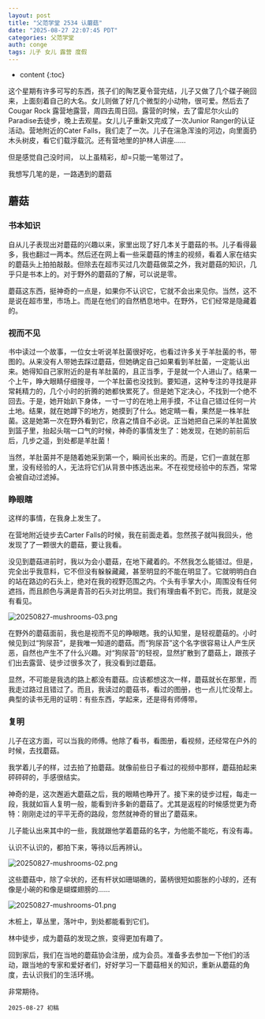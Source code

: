 ```yaml
---
layout: post
title: "父范学堂 2534 认蘑菇"
date: "2025-08-27 22:07:45 PDT"
categories: 父范学堂
auth: conge
tags: 儿子 女儿 露营 度假
---
```

* content
{:toc}

这个星期有许多可写的东西，孩子们的陶艺夏令营完结，儿子又做了几个碟子碗回来，上面刻着自己的大名。女儿则做了好几个微型的小动物，很可爱。然后去了Cougar Rock 露营地露营，周四去周日回。露营的时候，去了雷尼尔火山的Paradise去徒步，晚上去观星。女儿儿子重新又完成了一次Junior Ranger的认证活动。营地附近的Cater Falls，我们走了一次。儿子在湍急浑浊的河边，向里面扔木头树皮，看它们载浮载沉。还有营地里的护林人讲座……




但是感觉自己没时间， 以上虽精彩，却=只能一笔带过了。

我想写几笔的是，一路遇到的蘑菇

## 蘑菇

### 书本知识

自从儿子表现出对蘑菇的兴趣以来，家里出现了好几本关于蘑菇的书。儿子看得最多，我也翻过一两本。然后还在网上看一些采蘑菇的博主的视频，看着人家在结实的蘑菇头上拍拍敲敲。但除去在超市买过几次蘑菇做菜之外，我对蘑菇的知识，几乎只是书本上的。对于野外的蘑菇的了解，可以说是零。

蘑菇这东西，挺神奇的一点是，如果你不认识它，它就不会出来见你。当然，这不是说在超市里，市场上。而是在他们的自然栖息地中。在野外，它们经常是隐藏着的。

### 视而不见

书中读过一个故事，一位女士听说羊肚菌很好吃，也看过许多关于羊肚菌的书，带图的。从来没有人带她去踩过蘑菇，但她确定自己如果看到羊肚菌，一定能认出来。她得知自己家附近的是有羊肚菌的，且正当季，于是就一个人进山了。结果一个上午，睁大眼睛仔细搜寻，一个羊肚菌也没找到。要知道，这种专注的寻找是非常耗精力的，几个小时的折腾的她都快累死了。但是她下定决心，不找到一个绝不回去。于是，她开始趴下身体，一寸一寸的在地上用手摸，不让自己错过任何一片土地。结果，就在她蹲下的地方，她摸到了什么。她定睛一看，果然是一株羊肚菌。这是她第一次在野外看到它，欣喜之情自不必说。正当她把自己采的羊肚菌放到篮子里，抬起头喘一口气的时候，神奇的事情发生了：她发现，在她的前前后后，几步之遥，到处都是羊肚菌！

当然，羊肚菌并不是随着她采到第一个，瞬间长出来的。而是，它们一直就在那里，没有经验的人，无法将它们从背景中拣选出来。不在视觉经验中的东西，常常会被自动过滤掉。

### 睁眼瞎

这样的事情，在我身上发生了。

在营地附近徒步去Carter Falls的时候，我在前面走着。忽然孩子就叫我回头，他发现了了一颗很大的蘑菇，要让我看。

没见到蘑菇进前时，我以为会小蘑菇，在地下藏着的。不然我怎么能错过。但是，完全出乎我意料，它不但没有躲躲藏藏，甚至明显的不能在明显了。它就明明白白的站在路边的石头上，绝对在我的视野范围之内。个头有手掌大小，周围没有任何遮挡，而且颜色与满是青苔的石头对比明显。我们有理由看不到它。而我，就是没有看见。

![20250827-mushrooms-03.png](https://s2.loli.net/2025/08/28/JSvc3dX95Q7wOlB.png)

在野外的蘑菇面前，我也是视而不见的睁眼瞎。我的认知里，是轻视蘑菇的。小时候见到过“狗尿苔”，是我唯一知道的蘑菇。而“狗尿苔”这个名字很容易让人产生厌恶，自然也产生不了什么兴趣。对“狗尿苔”的轻视，显然扩散到了蘑菇上，跟孩子们出去露营、徒步过很多次了，我没看到过蘑菇。

显然，不可能是我选的路上都没有蘑菇。应该都想这次一样，蘑菇就长在那里，而我走过路过且错过了。而且，我读过的蘑菇书，看过的图册，也一点儿忙没帮上。典型的读书无用的证明：有些东西，学起来，还是得有师傅带。

### 复明

儿子在这方面，可以当我的师傅。他除了看书，看图册，看视频，还经常在户外的时候，去找蘑菇。

我学着儿子的样，过去拍了拍蘑菇。就像前些日子看过的视频中那样，蘑菇拍起来砰砰砰的，手感很结实。

神奇的是，这次邂逅大蘑菇之后，我的眼睛也睁开了。接下来的徒步过程，每走一段，我就如盲人复明一般，能看到许多新的蘑菇了。尤其是返程的时候感觉更为奇特：刚刚走过的平平无奇的路段，忽然就神奇的冒出了蘑菇来。

儿子能认出来其中的一些，我就跟他学着蘑菇的名字，为他能不能吃，有没有毒。

认识不认识的，都拍下来，等待以后再辨认。

![20250827-mushrooms-02.png](https://s2.loli.net/2025/08/28/Ow2yIQDZSLMdsmH.png)

这些蘑菇中，除了伞状的，还有杆状如珊瑚礁的，菌柄很短如膨胀的小球的，还有像是小碗的和像是蝴蝶翅膀的……

![20250827-mushrooms-01.png](https://s2.loli.net/2025/08/28/xmKNTOPpo42AJfu.png)

木桩上，草丛里，落叶中，到处都能看到它们。

林中徒步，成为蘑菇的发现之旅，变得更加有趣了。

回到家后，我们在当地的蘑菇协会注册，成为会员。准备多去参加一下他们的活动，跟当地的专家和爱好者们，好好学习一下蘑菇相关的知识，重新从蘑菇的角度，去认识我们的生活环境。

非常期待。

```
2025-08-27 初稿
```
